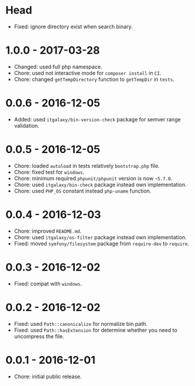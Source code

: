 # Head

- Fixed: ignore directory exist when search binary.

# 1.0.0 - 2017-03-28

- Changed: used full php namespace.
- Chore: used not interactive mode for `composer install` in `CI`.
- Chore: changed `getTempDirectory` function to `getTempDir` in `tests`.

# 0.0.6 - 2016-12-05

- Added: used `itgalaxy/bin-version-check` package for semver range validation.

# 0.0.5 - 2016-12-05

- Chore: loaded `autoload` in tests relatively `bootstrap.php` file.
- Chore: fixed test for `windows`.
- Chore: minimum required `phpunit/phpunit` version is now `~5.7.0`.
- Chore: used `itgalaxy/bin-check` package instead own implementation.
- Chore: used `PHP_OS` constant instead `php-uname` function.

# 0.0.4 - 2016-12-03

- Chore: improved `README.md`.
- Chore: used `itgalaxy/os-filter` package instead own implementation.
- Fixed: moved `symfony/filesystem` package from `require-dev` to `require`.

# 0.0.3 - 2016-12-02

- Fixed: compat with `windows`.

# 0.0.2 - 2016-12-02

- Fixed: used `Path::canonicalize` for normalize bin path.
- Fixed: used `Path::hasExtension` for determine whether you need to uncompress the file.

# 0.0.1 - 2016-12-01

- Chore: initial public release.

